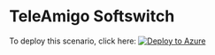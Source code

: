 # TeleAmigo Softswitch

To deploy this scenario, click here: [![Deploy to Azure](https:////azuredeploy.net/deploybutton.png)](//azuredeploy.net/)